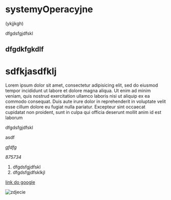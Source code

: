 # systemyOperacyjne
(ykjjkgh)

dfgdsfgjdfskl
## dfgdkfgkdlf

# sdfkjasdfklj

Lorem ipsum dolor sit amet, consectetur adipisicing elit, sed do eiusmod tempor incididunt ut labore et dolore magna aliqua. Ut enim ad minim veniam, quis nostrud exercitation ullamco laboris nisi ut aliquip ex ea commodo consequat. Duis aute irure dolor in reprehenderit in voluptate velit esse cillum dolore eu fugiat nulla pariatur. Excepteur sint occaecat cupidatat non proident, sunt in culpa qui officia deserunt mollit anim id est laborum

dfgdsfgjdfskl

asdf

*gfdfg*

*875734*

 1. dfgdsfgjdfskl
 2. dfgdsfgjdfsklkjl


[link do google](http.google.com)


![zdjecie](http://linux-delhi.org/wp-content/uploads/2012/07/contribution-to-linux.jpg)

